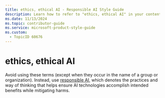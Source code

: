 ```yaml
---
title: ethics, ethical AI - Responsible AI Style Guide
description: Learn how to refer to "ethics, ethical AI" in your content.
ms.date: 11/13/2024
ms.topic: contributor-guide
ms.service: microsoft-product-style-guide
ms.custom:
  - TopicID 60676
---
```



# ethics, ethical AI

Avoid using these terms (except when they occur in the name of a group or organization).  Instead, use  [responsible AI,](~\responsible-ai-style-guide\a-z-word-list\r\responsible-ai.md) which denotes the practices and way of thinking that helps ensure AI technologies accomplish intended benefits while mitigating harms.  